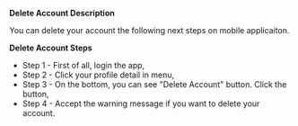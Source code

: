 **Delete Account Description**

You can delete your account the following next steps on mobile applicaiton.

**Delete Account Steps**

* Step 1 - First of all, login the app,
* Step 2 - Click your profile detail in menu,
* Step 3 - On the bottom, you can see "Delete Account" button. Click the button,
* Step 4 - Accept the warning message if you want to delete your account.

